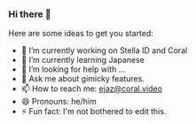 ### Hi there 👋
Here are some ideas to get you started:

- 🔭 I’m currently working on Stella ID and Coral
- 🌱 I’m currently learning Japanese
- 🤔 I’m looking for help with ...
- 💬 Ask me about gimicky features.
- 📫 How to reach me: ejaz@coral.video
- 😄 Pronouns: he/him
- ⚡ Fun fact: I'm not bothered to edit this.
